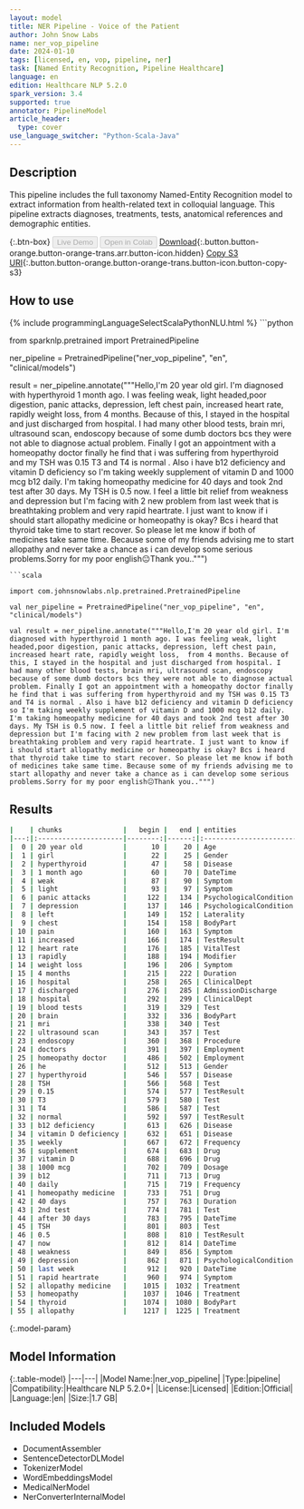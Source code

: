```yaml
---
layout: model
title: NER Pipeline - Voice of the Patient
author: John Snow Labs
name: ner_vop_pipeline
date: 2024-01-10
tags: [licensed, en, vop, pipeline, ner]
task: [Named Entity Recognition, Pipeline Healthcare]
language: en
edition: Healthcare NLP 5.2.0
spark_version: 3.4
supported: true
annotator: PipelineModel
article_header:
  type: cover
use_language_switcher: "Python-Scala-Java"
---
```


## Description

This pipeline includes the full taxonomy Named-Entity Recognition model to extract information from health-related text in colloquial language. This pipeline extracts diagnoses, treatments, tests, anatomical references and demographic entities.

{:.btn-box}
<button class="button button-orange" disabled>Live Demo</button>
<button class="button button-orange" disabled>Open in Colab</button>
[Download](https://s3.amazonaws.com/auxdata.johnsnowlabs.com/clinical/models/ner_vop_pipeline_en_5.2.0_3.4_1704891693228.zip){:.button.button-orange.button-orange-trans.arr.button-icon.hidden}
[Copy S3 URI](s3://auxdata.johnsnowlabs.com/clinical/models/ner_vop_pipeline_en_5.2.0_3.4_1704891693228.zip){:.button.button-orange.button-orange-trans.button-icon.button-copy-s3}

## How to use



<div class="tabs-box" markdown="1">
{% include programmingLanguageSelectScalaPythonNLU.html %}
```python

from sparknlp.pretrained import PretrainedPipeline

ner_pipeline = PretrainedPipeline("ner_vop_pipeline", "en", "clinical/models")

result = ner_pipeline.annotate("""Hello,I'm 20 year old girl. I'm diagnosed with hyperthyroid 1 month ago. I was feeling weak, light headed,poor digestion, panic attacks, depression, left chest pain, increased heart rate, rapidly weight loss,  from 4 months. Because of this, I stayed in the hospital and just discharged from hospital. I had many other blood tests, brain mri, ultrasound scan, endoscopy because of some dumb doctors bcs they were not able to diagnose actual problem. Finally I got an appointment with a homeopathy doctor finally he find that i was suffering from hyperthyroid and my TSH was 0.15 T3 and T4 is normal . Also i have b12 deficiency and vitamin D deficiency so I'm taking weekly supplement of vitamin D and 1000 mcg b12 daily. I'm taking homeopathy medicine for 40 days and took 2nd test after 30 days. My TSH is 0.5 now. I feel a little bit relief from weakness and depression but I'm facing with 2 new problem from last week that is breathtaking problem and very rapid heartrate. I just want to know if i should start allopathy medicine or homeopathy is okay? Bcs i heard that thyroid take time to start recover. So please let me know if both of medicines take same time. Because some of my friends advising me to start allopathy and never take a chance as i can develop some serious problems.Sorry for my poor english😐Thank you..""")

```
```scala

import com.johnsnowlabs.nlp.pretrained.PretrainedPipeline

val ner_pipeline = PretrainedPipeline("ner_vop_pipeline", "en", "clinical/models")

val result = ner_pipeline.annotate("""Hello,I'm 20 year old girl. I'm diagnosed with hyperthyroid 1 month ago. I was feeling weak, light headed,poor digestion, panic attacks, depression, left chest pain, increased heart rate, rapidly weight loss,  from 4 months. Because of this, I stayed in the hospital and just discharged from hospital. I had many other blood tests, brain mri, ultrasound scan, endoscopy because of some dumb doctors bcs they were not able to diagnose actual problem. Finally I got an appointment with a homeopathy doctor finally he find that i was suffering from hyperthyroid and my TSH was 0.15 T3 and T4 is normal . Also i have b12 deficiency and vitamin D deficiency so I'm taking weekly supplement of vitamin D and 1000 mcg b12 daily. I'm taking homeopathy medicine for 40 days and took 2nd test after 30 days. My TSH is 0.5 now. I feel a little bit relief from weakness and depression but I'm facing with 2 new problem from last week that is breathtaking problem and very rapid heartrate. I just want to know if i should start allopathy medicine or homeopathy is okay? Bcs i heard that thyroid take time to start recover. So please let me know if both of medicines take same time. Because some of my friends advising me to start allopathy and never take a chance as i can develop some serious problems.Sorry for my poor english😐Thank you..""")

```
</div>

## Results

```bash
|    | chunks               |   begin |   end | entities               |
|---:|:---------------------|--------:|------:|:-----------------------|
|  0 | 20 year old          |      10 |    20 | Age                    |
|  1 | girl                 |      22 |    25 | Gender                 |
|  2 | hyperthyroid         |      47 |    58 | Disease                |
|  3 | 1 month ago          |      60 |    70 | DateTime               |
|  4 | weak                 |      87 |    90 | Symptom                |
|  5 | light                |      93 |    97 | Symptom                |
|  6 | panic attacks        |     122 |   134 | PsychologicalCondition |
|  7 | depression           |     137 |   146 | PsychologicalCondition |
|  8 | left                 |     149 |   152 | Laterality             |
|  9 | chest                |     154 |   158 | BodyPart               |
| 10 | pain                 |     160 |   163 | Symptom                |
| 11 | increased            |     166 |   174 | TestResult             |
| 12 | heart rate           |     176 |   185 | VitalTest              |
| 13 | rapidly              |     188 |   194 | Modifier               |
| 14 | weight loss          |     196 |   206 | Symptom                |
| 15 | 4 months             |     215 |   222 | Duration               |
| 16 | hospital             |     258 |   265 | ClinicalDept           |
| 17 | discharged           |     276 |   285 | AdmissionDischarge     |
| 18 | hospital             |     292 |   299 | ClinicalDept           |
| 19 | blood tests          |     319 |   329 | Test                   |
| 20 | brain                |     332 |   336 | BodyPart               |
| 21 | mri                  |     338 |   340 | Test                   |
| 22 | ultrasound scan      |     343 |   357 | Test                   |
| 23 | endoscopy            |     360 |   368 | Procedure              |
| 24 | doctors              |     391 |   397 | Employment             |
| 25 | homeopathy doctor    |     486 |   502 | Employment             |
| 26 | he                   |     512 |   513 | Gender                 |
| 27 | hyperthyroid         |     546 |   557 | Disease                |
| 28 | TSH                  |     566 |   568 | Test                   |
| 29 | 0.15                 |     574 |   577 | TestResult             |
| 30 | T3                   |     579 |   580 | Test                   |
| 31 | T4                   |     586 |   587 | Test                   |
| 32 | normal               |     592 |   597 | TestResult             |
| 33 | b12 deficiency       |     613 |   626 | Disease                |
| 34 | vitamin D deficiency |     632 |   651 | Disease                |
| 35 | weekly               |     667 |   672 | Frequency              |
| 36 | supplement           |     674 |   683 | Drug                   |
| 37 | vitamin D            |     688 |   696 | Drug                   |
| 38 | 1000 mcg             |     702 |   709 | Dosage                 |
| 39 | b12                  |     711 |   713 | Drug                   |
| 40 | daily                |     715 |   719 | Frequency              |
| 41 | homeopathy medicine  |     733 |   751 | Drug                   |
| 42 | 40 days              |     757 |   763 | Duration               |
| 43 | 2nd test             |     774 |   781 | Test                   |
| 44 | after 30 days        |     783 |   795 | DateTime               |
| 45 | TSH                  |     801 |   803 | Test                   |
| 46 | 0.5                  |     808 |   810 | TestResult             |
| 47 | now                  |     812 |   814 | DateTime               |
| 48 | weakness             |     849 |   856 | Symptom                |
| 49 | depression           |     862 |   871 | PsychologicalCondition |
| 50 | last week            |     912 |   920 | DateTime               |
| 51 | rapid heartrate      |     960 |   974 | Symptom                |
| 52 | allopathy medicine   |    1015 |  1032 | Treatment              |
| 53 | homeopathy           |    1037 |  1046 | Treatment              |
| 54 | thyroid              |    1074 |  1080 | BodyPart               |
| 55 | allopathy            |    1217 |  1225 | Treatment              |
```

{:.model-param}
## Model Information

{:.table-model}
|---|---|
|Model Name:|ner_vop_pipeline|
|Type:|pipeline|
|Compatibility:|Healthcare NLP 5.2.0+|
|License:|Licensed|
|Edition:|Official|
|Language:|en|
|Size:|1.7 GB|

## Included Models

- DocumentAssembler
- SentenceDetectorDLModel
- TokenizerModel
- WordEmbeddingsModel
- MedicalNerModel
- NerConverterInternalModel